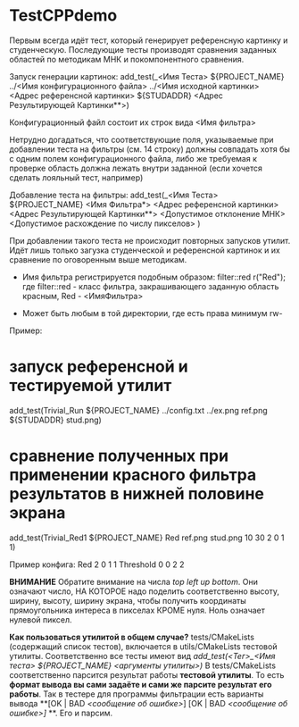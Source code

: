 # TestCPPdemo

Первым всегда идёт тест, который генерирует референсную картинку и студенческую. Последующие тесты производят сравнения заданных областей по методикам МНК и покомпонентного сравнения.

Запуск генерации картинок:
add_test(<Tag>_<Имя Теста> ${PROJECT_NAME} ../<Имя конфигурационного файла> ../<Имя исходной картинки> <Адрес референсной картинки> ${STUDADDR} <Адрес Результирующей Картинки**>)
        
Конфигурационный файл состоит их строк вида
<Имя фильтра> <top> <left> <up> <bottom>
        
Нетрудно догадаться, что соответствующие поля, указываемые при добавлении теста на фильтры (см. 14 строку) должны совпадать хотя бы с одним полем конфигурационного файла, либо же требуемая к проверке область должна лежать внутри заданной (если хочется сделать лояльный тест, например)

Добавление теста на фильтры:
add_test(<Tag>_<Имя Теста> ${PROJECT_NAME} <Имя Фильтра*> <Адрес референсной картинки> <Адрес Результирующей Картинки**> <Допустимое отклонение МНК> <Допустимое расхождение по числу пикселов> <top> <left> <up> <bottom>)
        
При добавлении такого теста не происходит повторных запусков утилит. Идёт лишь только загузка студенческой и референсной картинок и их сравнение по оговоренным выше методикам.

* Имя фильтра регистрируется подобным образом:
        filter::red r("Red");
где filter::red - класс фильтра, закрашивающего заданную область красным, Red - <ИмяФильтра>

* Может быть любым в той директории, где есть права минимум rw-

Пример:
# запуск референсной и тестируемой утилит
add_test(Trivial_Run ${PROJECT_NAME} ../config.txt ../ex.png ref.png ${STUDADDR} stud.png)
# сравнение полученных при применении красного фильтра результатов в нижней половине экрана
add_test(Trivial_Red1 ${PROJECT_NAME} Red ref.png stud.png 10 30 2 0 1 1)

Пример конфига:
Red 2 0 1 1
Threshold 0 0 2 2

**ВНИМАНИЕ**
Обратите внимание на числа *top left up bottom*. Они означают число, НА КОТОРОЕ надо поделить соответственно высоту, ширину, высоту, ширину экрана, чтобы получить координаты прямоугольника интереса в пикселах КРОМЕ нуля. Ноль означает нулевой пиксел.

**Как пользоваться утилитой в общем случае?**
tests/CMakeLists (содержащий список тестов), включается в utils/CMakeLists тестовой утилиты.
Соответственно все тесты имеют вид *add_test(<Тег>_<Имя теста> ${PROJECT_NAME} <аргументы утилиты>)*
В tests/CMakeLists соответственно парсится результат работы **тестовой утилиты**. То есть **формат вывода вы сами задаёте и сами же парсите результат его работы**. Так в тестере для программы фильтрации есть варианты вывода **\[OK | BAD *<сообщение об ошибке>*\] \[OK | BAD *<сообщение об ошибке>\]* **. Его и парсим.
